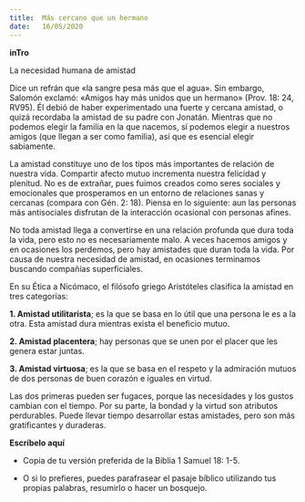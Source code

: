 ```yaml
---
title:  Más cercano que un hermano
date:   16/05/2020
---
```


**inTro**

La necesidad humana de amistad

Dice un refrán que «la sangre pesa más que el agua». Sin embargo, Salomón exclamó: «Amigos hay más unidos que un hermano» (Prov. 18: 24, RV95). Él debió de haber experimentado una fuerte y cercana amistad, o quizá recordaba la amistad de su padre con Jonatán. Mientras que no podemos elegir la familia en la que nacemos, sí podemos elegir a nuestros amigos (que llegan a ser como familia), así que es esencial elegir sabiamente.

La amistad constituye uno de los tipos más importantes de relación de nuestra vida. Compartir afecto mutuo incrementa nuestra felicidad y plenitud. No es de extrañar, pues fuimos creados como seres sociales y emocionales que prosperamos en un entorno de relaciones sanas y cercanas (compara con Gén. 2: 18). Piensa en lo siguiente: aun las personas más antisociales disfrutan de la interacción ocasional con personas afines.

No toda amistad llega a convertirse en una relación profunda que dura toda la vida, pero esto no es necesariamente malo. A veces hacemos amigos y en ocasiones los perdemos, pero hay amistades que duran toda la vida. Por causa de nuestra necesidad de amistad, en ocasiones terminamos buscando compañías superficiales.

En su Ética a Nicómaco, el filósofo griego Aristóteles clasifica la amistad en tres categorías:

**1. Amistad utilitarista**; es la que se basa en lo útil que una persona le es a la otra. Esta amistad dura mientras exista el beneficio mutuo.

**2. Amistad placentera**; hay personas que se unen por el placer que les genera estar juntas.

**3. Amistad virtuosa**; es la que se basa en el respeto y la admiración mutuos de dos personas de buen corazón e iguales en virtud.

Las dos primeras pueden ser fugaces, porque las necesidades y los gustos cambian con el tiempo. Por su parte, la bondad y la virtud son atributos perdurables. Puede llevar tiempo desarrollar estas amistades, pero son más gratificantes y duraderas.

**Escríbelo aquí**

- Copia de tu versión preferida de la Biblia 1 Samuel 18: 1-5.

- O si lo prefieres, puedes parafrasear el pasaje bíblico utilizando tus propias palabras, resumirlo o hacer un bosquejo.
